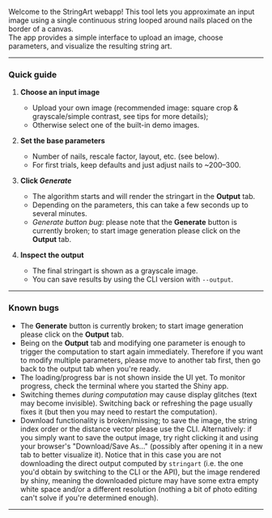 Welcome to the StringArt webapp! This tool lets you approximate an input image using a single continuous string looped around nails placed on the border of a canvas.  
The app provides a simple interface to upload an image, choose parameters, and visualize the resulting string art.

---

### Quick guide

1. **Choose an input image**  
   - Upload your own image (recommended image: square crop & grayscale/simple contrast, see tips for more details);
   - Otherwise select one of the built-in demo images.

2. **Set the base parameters**  
   - Number of nails, rescale factor, layout, etc. (see below).  
   - For first trials, keep defaults and just adjust nails to ~200–300.

3. **Click *Generate***  
   - The algorithm starts and will render the stringart in the **Output** tab.  
   - Depending on the parameters, this can take a few seconds up to several minutes.
   - *Generate button bug*: please note that the **Generate** button is currently broken; to start image generation please click on the **Output** tab.

4. **Inspect the output**  
   - The final stringart is shown as a grayscale image.  
   - You can save results by using the CLI version with `--output`.

---

### Known bugs

- The **Generate** button is currently broken; to start image generation please click on the **Output** tab.  
- Being on the **Output** tab and modifying one parameter is enough to trigger the computation to start again immediately. Therefore if you want to modify multiple parameters, please move to another tab first, then go back to the output tab when you're ready.
- The loading/progress bar is not shown inside the UI yet. To monitor progress, check the terminal where you started the Shiny app.  
- Switching themes *during computation* may cause display glitches (text may become invisible). Switching back or refreshing the page usually fixes it (but then you may need to restart the computation).
- Download functionality is broken/missing; to save the image, the string index order or the distance vector please use the CLI. Alternatively: if you simply want to save the output image, try right clicking it and using your browser's "Download/Save As..." (possibly after opening it in a new tab to better visualize it). Notice that in this case you are not downloading the direct output computed by `stringart` (i.e. the one you'd obtain by switching to the CLI or the API), but the image rendered by shiny, meaning the downloaded picture may have some extra empty white space and/or a different resolution (nothing a bit of photo editing can't solve if you're determined enough).

---